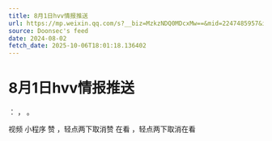 ```yaml
---
title: 8月1日hvv情报推送
url: https://mp.weixin.qq.com/s?__biz=MzkzNDQ0MDcxMw==&mid=2247485957&idx=1&sn=acc4a5f281c9297facb459c87ed42b4c
source: Doonsec's feed
date: 2024-08-02
fetch_date: 2025-10-06T18:01:18.136402
---
```


# 8月1日hvv情报推送

：
，
。

视频
小程序
赞
，轻点两下取消赞
在看
，轻点两下取消在看